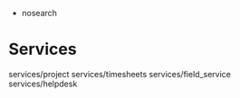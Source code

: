   - nosearch

# Services

<div class="toctree">

services/project services/timesheets services/field\_service
services/helpdesk

</div>
